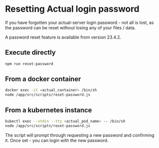 # Resetting Actual login password

If you have forgotten your actual-server login password - not all is lost, as the password can be reset without losing any of your files / data. 

A password reset feature is available from version 23.4.2. 

## Execute directly
```sh
npm run reset-password
```

## From a docker container
```sh
docker exec -it <actual_container> /bin/sh
node /app/src/scripts/reset-password.js
```

## From a kubernetes instance
```sh
kubectl exec --stdin --tty <actual_pod_name> -- /bin/sh
node /app/src/scripts/reset-password.js
```

The script will prompt through requesting a new password and confirming it. Once set - you can login with the new password. 
